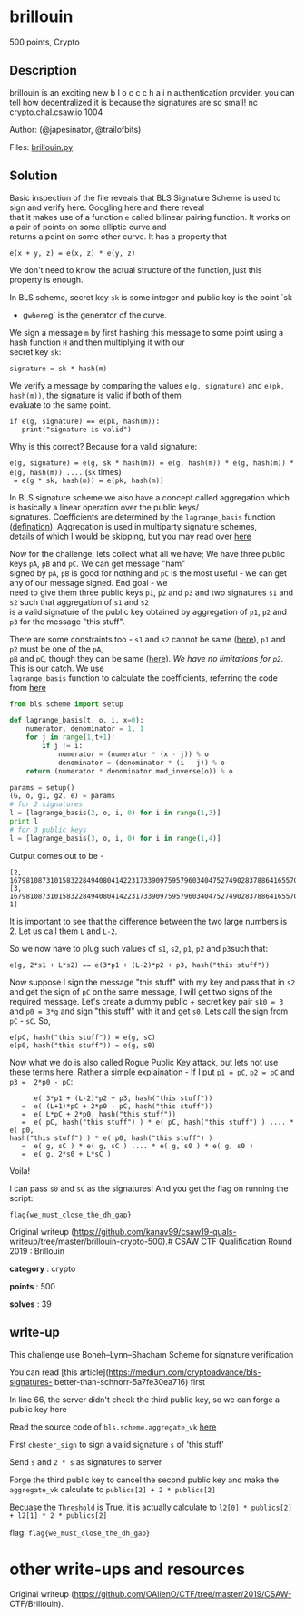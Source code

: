 # brillouin

500 points, Crypto

## Description  
brillouin is an exciting new b l o c c c h a i n authentication provider. you
can tell how decentralized it is because the signatures are so small! nc
crypto.chal.csaw.io 1004

Author: (@japesinator, @trailofbits)

Files: [brillouin.py](brillouin.py)

## Solution

Basic inspection of the file reveals that BLS Signature Scheme is used to sign
and verify here. Googling here and there reveal  
that it makes use of a function `e` called bilinear pairing function. It works
on a pair of points on some elliptic curve and  
returns a point on some other curve. It has a property that -

```  
e(x + y, z) = e(x, z) * e(y, z)  
```

We don't need to know the actual structure of the function, just this property
is enough.

In BLS scheme, secret key `sk` is some integer and public key is the point `sk
* g` where `g` is the generator of the curve.

We sign a message `m` by first hashing this message to some point using a hash
function `H` and then multiplying it with our  
secret key `sk`:

`signature = sk * hash(m)`

We verify a message by comparing the values `e(g, signature)` and `e(pk,
hash(m))`, the signature is valid if both of them  
evaluate to the same point.

```  
if e(g, signature) == e(pk, hash(m)):  
   print("signature is valid")  
```

Why is this correct? Because for a valid signature:

`e(g, signature) = e(g, sk * hash(m)) = e(g, hash(m)) * e(g, hash(m)) * e(g,
hash(m)) ....` (`sk` times)  
` = e(g * sk, hash(m)) = e(pk, hash(m))`

In BLS signature scheme we also have a concept called aggregation which is
basically a linear operation over the public keys/  
signatures. Coefficients are determined by the `lagrange_basis` function
([defination](https://github.com/asonnino/bls/blob/master/bls/utils.py#L13)).
Aggregation is used in multiparty signature schemes,  
details of which I would be skipping, but you may read over [here]()

Now for the challenge, lets collect what all we have; We have three public
keys `pA`, `pB` and `pC`. We can get message "ham"  
signed by `pA`, `pB` is good for nothing and `pC` is the most useful - we can
get any of our message signed. End goal - we  
need to give them three public keys `p1`, `p2` and `p3` and two signatures
`s1` and `s2` such that aggregation of `s1` and `s2`  
is a valid signature of the public key obtained by aggregation of `p1`, `p2`
and `p3` for the message "this stuff".

There are some constraints too - `s1` and `s2` cannot be same
([here](brillouin.py#L65)), `p1` and `p2` must be one of the `pA`,  
`pB` and `pC`, though they can be same ([here](brillouin.py#L51)). _We have no
limitations for `p2`_. This is our catch. We use  
`lagrange_basis` function to calculate the coefficients, referring the code
from [here](https://github.com/asonnino/bls/blob/master/bls/scheme.py#L69)

```python  
from bls.scheme import setup

def lagrange_basis(t, o, i, x=0):  
	numerator, denominator = 1, 1  
	for j in range(1,t+1):  
		if j != i:  
			numerator = (numerator * (x - j)) % o  
			denominator = (denominator * (i - j)) % o   
	return (numerator * denominator.mod_inverse(o)) % o

params = setup()  
(G, o, g1, g2, e) = params  
# for 2 signatures  
l = [lagrange_basis(2, o, i, 0) for i in range(1,3)]  
print l  
# for 3 public keys  
l = [lagrange_basis(3, o, i, 0) for i in range(1,4)]  
```  
Output comes out to be -  
```  
[2,
16798108731015832284940804142231733909759579603404752749028378864165570215948]  
[3,
16798108731015832284940804142231733909759579603404752749028378864165570215946,
1]  
```

It is important to see that the difference between the two large numbers is 2.
Let us call them `L` and `L-2`.

So we now have to plug such values of `s1`, `s2`, `p1`, `p2` and `p3`such
that:

```  
e(g, 2*s1 + L*s2) == e(3*p1 + (L-2)*p2 + p3, hash("this stuff"))  
```  
Now suppose I sign the message "this stuff" with my key and pass that in `s2`
and get the sign of `pC` on the same message, I will get two signs of the
required message. Let's create a dummy public + secret key pair `sk0 = 3` and
`p0 = 3*g` and sign "this stuff" with it and get `s0`. Lets call the sign from
`pC` - `sC`. So,

```  
e(pC, hash("this stuff")) = e(g, sC)  
e(p0, hash("this stuff")) = e(g, s0)  
```

Now what we do is also called Rogue Public Key attack, but lets not use these
terms here. Rather a simple explaination - If I put `p1 = pC`, `p2 = pC` and
`p3 =  2*p0 - pC`:

```  
      e( 3*p1 + (L-2)*p2 + p3, hash("this stuff"))  
   =  e( (L+1)*pC + 2*p0 - pC, hash("this stuff"))  
   =  e( L*pC + 2*p0, hash("this stuff"))  
   =  e( pC, hash("this stuff") ) * e( pC, hash("this stuff") ) .... * e( p0,
hash("this stuff") ) * e( p0, hash("this stuff") )  
   =  e( g, sC ) * e( g, sC ) .... * e( g, s0 ) * e( g, s0 )  
   =  e( g, 2*s0 + L*sC )  
```  
  
Voila!

I can pass `s0` and `sC` as the signatures! And you get the flag on running
the script:

```  
flag{we_must_close_the_dh_gap}

```  

Original writeup (https://github.com/kanav99/csaw19-quals-
writeup/tree/master/brillouin-crypto-500).# CSAW CTF Qualification Round 2019 : Brillouin

**category** : crypto

**points** : 500

**solves** : 39

## write-up

This challenge use Boneh–Lynn–Shacham Scheme for signature verification

You can read [this article](https://medium.com/cryptoadvance/bls-signatures-
better-than-schnorr-5a7fe30ea716) first

In line 66, the server didn't check the third public key, so we can forge a
public key here

Read the source code of `bls.scheme.aggregate_vk`
[here](https://github.com/asonnino/bls/blob/master/bls/scheme.py#L54)

First `chester_sign` to sign a valid signature `s` of 'this stuff'

Send `s` and `2 * s` as signatures to server

Forge the third public key to cancel the second public key and make the
`aggregate_vk` calculate to `publics[2] + 2 * publics[2]`

Becuase the `Threshold` is True, it is actually calculate to `l2[0] *
publics[2] + l2[1] * 2 * publics[2]`

flag: `flag{we_must_close_the_dh_gap}`

# other write-ups and resources  

Original writeup (https://github.com/OAlienO/CTF/tree/master/2019/CSAW-
CTF/Brillouin).
